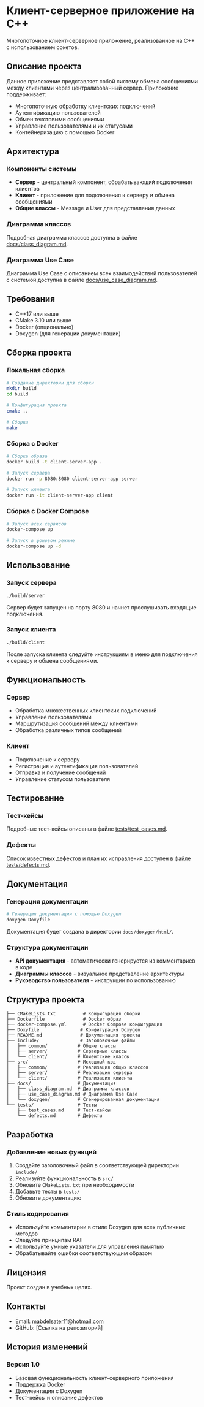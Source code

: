 # Клиент-серверное приложение на C++

Многопоточное клиент-серверное приложение, реализованное на C++ с использованием сокетов.

## Описание проекта

Данное приложение представляет собой систему обмена сообщениями между клиентами через централизованный сервер. Приложение поддерживает:

- Многопоточную обработку клиентских подключений
- Аутентификацию пользователей
- Обмен текстовыми сообщениями
- Управление пользователями и их статусами
- Контейнеризацию с помощью Docker

## Архитектура

### Компоненты системы

- **Сервер** - центральный компонент, обрабатывающий подключения клиентов
- **Клиент** - приложение для подключения к серверу и обмена сообщениями
- **Общие классы** - Message и User для представления данных

### Диаграмма классов

Подробная диаграмма классов доступна в файле [docs/class_diagram.md](docs/class_diagram.md).

### Диаграмма Use Case

Диаграмма Use Case с описанием всех взаимодействий пользователей с системой доступна в файле [docs/use_case_diagram.md](docs/use_case_diagram.md).

## Требования

- C++17 или выше
- CMake 3.10 или выше
- Docker (опционально)
- Doxygen (для генерации документации)

## Сборка проекта

### Локальная сборка

```bash
# Создание директории для сборки
mkdir build
cd build

# Конфигурация проекта
cmake ..

# Сборка
make
```

### Сборка с Docker

```bash
# Сборка образа
docker build -t client-server-app .

# Запуск сервера
docker run -p 8080:8080 client-server-app server

# Запуск клиента
docker run -it client-server-app client
```

### Сборка с Docker Compose

```bash
# Запуск всех сервисов
docker-compose up

# Запуск в фоновом режиме
docker-compose up -d
```

## Использование

### Запуск сервера

```bash
./build/server
```

Сервер будет запущен на порту 8080 и начнет прослушивать входящие подключения.

### Запуск клиента

```bash
./build/client
```

После запуска клиента следуйте инструкциям в меню для подключения к серверу и обмена сообщениями.

## Функциональность

### Сервер

- Обработка множественных клиентских подключений
- Управление пользователями
- Маршрутизация сообщений между клиентами
- Обработка различных типов сообщений

### Клиент

- Подключение к серверу
- Регистрация и аутентификация пользователей
- Отправка и получение сообщений
- Управление статусом пользователя

## Тестирование

### Тест-кейсы

Подробные тест-кейсы описаны в файле [tests/test_cases.md](tests/test_cases.md).

### Дефекты

Список известных дефектов и план их исправления доступен в файле [tests/defects.md](tests/defects.md).

## Документация

### Генерация документации

```bash
# Генерация документации с помощью Doxygen
doxygen Doxyfile
```

Документация будет создана в директории `docs/doxygen/html/`.

### Структура документации

- **API документация** - автоматически генерируется из комментариев в коде
- **Диаграммы классов** - визуальное представление архитектуры
- **Руководство пользователя** - инструкции по использованию

## Структура проекта

```
├── CMakeLists.txt          # Конфигурация сборки
├── Dockerfile              # Docker образ
├── docker-compose.yml      # Docker Compose конфигурация
├── Doxyfile               # Конфигурация Doxygen
├── README.md              # Документация проекта
├── include/               # Заголовочные файлы
│   ├── common/           # Общие классы
│   ├── server/           # Серверные классы
│   └── client/           # Клиентские классы
├── src/                  # Исходный код
│   ├── common/           # Реализация общих классов
│   ├── server/           # Реализация сервера
│   └── client/           # Реализация клиента
├── docs/                 # Документация
│   ├── class_diagram.md  # Диаграмма классов
│   ├── use_case_diagram.md # Диаграмма Use Case
│   └── doxygen/          # Сгенерированная документация
└── tests/                # Тесты
    ├── test_cases.md     # Тест-кейсы
    └── defects.md        # Дефекты
```

## Разработка

### Добавление новых функций

1. Создайте заголовочный файл в соответствующей директории `include/`
2. Реализуйте функциональность в `src/`
3. Обновите `CMakeLists.txt` при необходимости
4. Добавьте тесты в `tests/`
5. Обновите документацию

### Стиль кодирования

- Используйте комментарии в стиле Doxygen для всех публичных методов
- Следуйте принципам RAII
- Используйте умные указатели для управления памятью
- Обрабатывайте ошибки соответствующим образом

## Лицензия

Проект создан в учебных целях.


## Контакты

- Email: mabdelsater11@hotmail.com
- GitHub: [Ссылка на репозиторий]

## История изменений

### Версия 1.0
- Базовая функциональность клиент-серверного приложения
- Поддержка Docker
- Документация с Doxygen
- Тест-кейсы и описание дефектов
